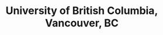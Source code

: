 ---
title: "University of British Columbia, Vancouver, BC"
project_id: 
conference_id: ""
presenters:
   - peter_bandettini
summary: "University of British Columbia, Vancouver, BC"
file: /assets/presentations/
filename: 
layout: presentation
---